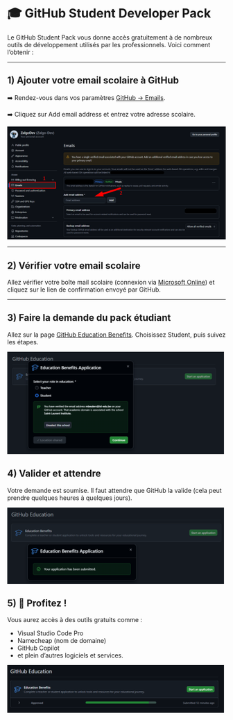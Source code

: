 # 🎓 GitHub Student Developer Pack

Le GitHub Student Pack vous donne accès gratuitement à de nombreux outils de développement utilisés par les professionnels. Voici comment l’obtenir :

---

## 1) Ajouter votre email scolaire à GitHub

➡️ Rendez-vous dans vos paramètres [GitHub → Emails](https://github.com/settings/emails).

➡️ Cliquez sur Add email address et entrez votre adresse scolaire.

<img src="image.png" width="700">

---

## 2) Vérifier votre email scolaire

Allez vérifier votre boîte mail scolaire (connexion via [Microsoft Online](https://login.microsoftonline.com/common/login)) et cliquez sur le lien de confirmation envoyé par GitHub.

---

## 3) Faire la demande du pack étudiant

Allez sur la page [GitHub Education Benefits](https://github.com/settings/education/benefits).
Choisissez Student, puis suivez les étapes.

<img src="image-1.png" width="500">

## 4) Valider et attendre

Votre demande est soumise. Il faut attendre que GitHub la valide (cela peut prendre quelques heures à quelques jours).

<img src="image-2.png" width="500">

## 5) 🎉 Profitez !

Vous aurez accès à des outils gratuits comme :

- Visual Studio Code Pro
- Namecheap (nom de domaine)
- GitHub Copilot
- et plein d’autres logiciels et services.

<img src="image-3.png" width="500">